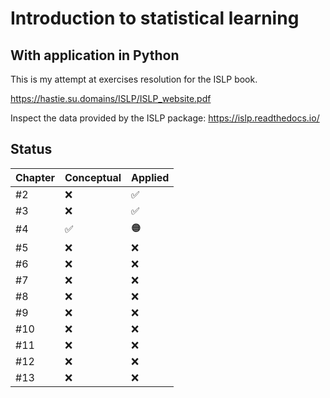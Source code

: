 # Introduction to statistical learning
## With application in Python

This is my attempt at exercises resolution for the ISLP book.

https://hastie.su.domains/ISLP/ISLP_website.pdf

Inspect the data provided by the ISLP package: https://islp.readthedocs.io/

## Status

| Chapter | Conceptual | Applied |
| ------------- | ------------- | ------------- |
| #2 | ❌ | ✅ |
| #3 | ❌ | ✅ |
| #4 | ✅ | 🟠 |
| #5 | ❌ | ❌ |
| #6 | ❌ | ❌ |
| #7 | ❌ | ❌ |
| #8 | ❌ | ❌ |
| #9 | ❌ | ❌ |
| #10 | ❌ | ❌ |
| #11 | ❌ | ❌ |
| #12 | ❌ | ❌ |
| #13 | ❌ | ❌ |
